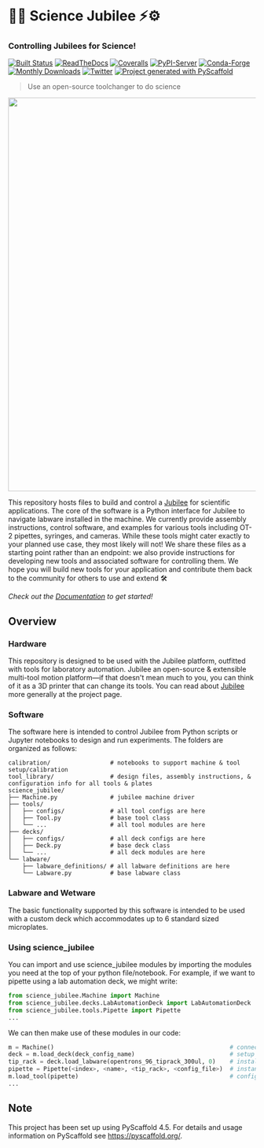# 🔬🧪 Science Jubilee ⚡⚙️
### Controlling Jubilees for Science!

[![Built Status](https://api.cirrus-ci.com/github/<USER>/science_jubilee.svg?branch=main)](https://cirrus-ci.com/github/<USER>/science_jubilee)
[![ReadTheDocs](https://readthedocs.org/projects/science_jubilee/badge/?version=latest)](https://science_jubilee.readthedocs.io/en/stable/)
[![Coveralls](https://img.shields.io/coveralls/github/<USER>/science_jubilee/main.svg)](https://coveralls.io/r/<USER>/science_jubilee)
[![PyPI-Server](https://img.shields.io/pypi/v/science_jubilee.svg)](https://pypi.org/project/science_jubilee/)
[![Conda-Forge](https://img.shields.io/conda/vn/conda-forge/science_jubilee.svg)](https://anaconda.org/conda-forge/science_jubilee)
[![Monthly Downloads](https://pepy.tech/badge/science_jubilee/month)](https://pepy.tech/project/science_jubilee)
[![Twitter](https://img.shields.io/twitter/url/http/shields.io.svg?style=social&label=Twitter)](https://twitter.com/science_jubilee)
[![Project generated with PyScaffold](https://img.shields.io/badge/-PyScaffold-005CA0?logo=pyscaffold)](https://pyscaffold.org/)

> Use an open-source toolchanger to do science

<p align="center"><img src="./docs/images/pipetting.gif" width="800"/></p>

This repository hosts files to build and control a [Jubilee](https://jubilee3d.com/index.php?title=Main_Page) for scientific applications. The core of the software is a Python interface for Jubilee to navigate labware installed in the machine. We currently provide assembly instructions, control software, and examples for various tools including OT-2 pipettes, syringes, and cameras. While these tools might cater exactly to your planned use case, they most likely will not! We share these files as a starting point rather than an endpoint: we also provide instructions for developing new tools and associated software for controlling them. We hope you will build new tools for your application and contribute them back to the community for others to use and extend 🛠️

_Check out the [Documentation](https://machineagency.github.io/science_jubilee/) to get started!_


## Overview
### Hardware
This repository is designed to be used with the Jubilee platform, outfitted with tools for laboratory automation. Jubilee an open-source & extensible multi-tool motion platform—if that doesn't mean much to you, you can think of it as a 3D printer that can change its tools. You can read about [Jubilee](https://jubilee3d.com/index.php?title=Main_Page) more generally at the project page. 

### Software
The software here is intended to control Jubilee from Python scripts or Jupyter notebooks to design and run experiments. The folders are organized as follows:
```
calibration/                 # notebooks to support machine & tool setup/calibration
tool_library/                # design files, assembly instructions, & configuration info for all tools & plates
science_jubilee/
├── Machine.py               # jubilee machine driver
├── tools/
│   ├── configs/             # all tool configs are here
│   ├── Tool.py              # base tool class
│   └── ...                  # all tool modules are here
├── decks/
│   ├── configs/             # all deck configs are here
│   ├── Deck.py              # base deck class
│   └── ...                  # all deck modules are here
└── labware/
    ├── labware_definitions/ # all labware definitions are here
    └── Labware.py           # base labware class
```

### Labware and Wetware
The basic functionality supported by this software is intended to be used with a custom deck which accommodates up to 6 standard sized microplates. 

### Using science_jubilee
You can import and use science_jubilee modules by importing the modules you need at the top of your python file/notebook. For example, if we want to pipette using a lab automation deck, we might write:
```python
from science_jubilee.Machine import Machine                             # import machine driver
from science_jubilee.decks.LabAutomationDeck import LabAutomationDeck   # import lab automation deck module
from science_jubilee.tools.Pipette import Pipette                       # import pipette module
...                                                                     # you can import other decks/tools here, or make your own!
```
We can then make use of these modules in our code:
```python
m = Machine()                                                  # connect to your jubilee
deck = m.load_deck(deck_config_name)                           # setup your deck
tip_rack = deck.load_labware(opentrons_96_tiprack_300ul, 0)    # install an opentrons tip rack in slot 0 of the deck
pipette = Pipette(<index>, <name>, <tip_rack>, <config_file>)  # instantiate your pipette tool
m.load_tool(pipette)                                           # configure the pipette for use on the machine
...
```


<!-- pyscaffold-notes -->

## Note

This project has been set up using PyScaffold 4.5. For details and usage
information on PyScaffold see https://pyscaffold.org/.
